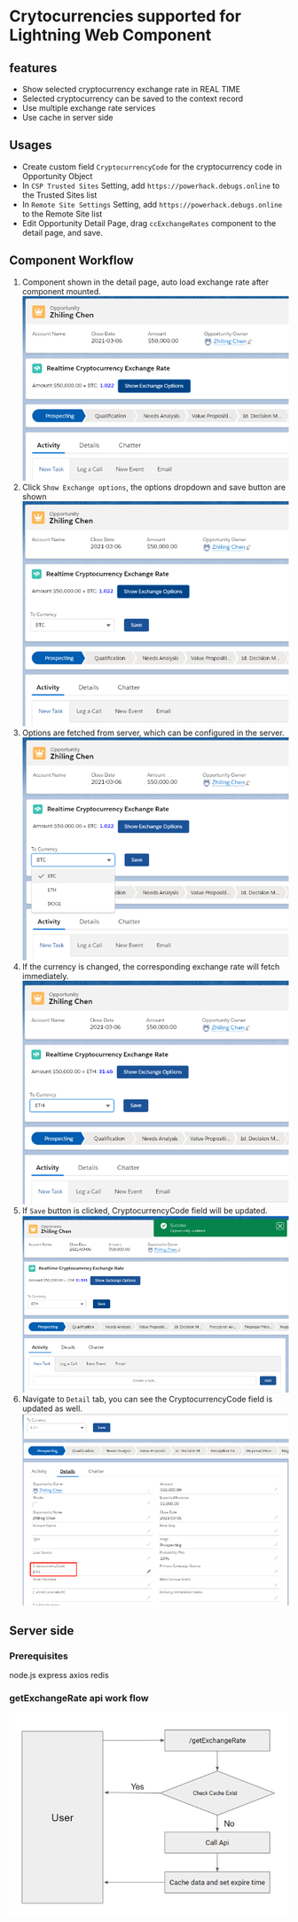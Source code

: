 # Crytocurrencies supported for Lightning Web Component

## features
* Show selected cryptocurrency exchange rate in REAL TIME
* Selected cryptocurrency can be saved to the context record
* Use multiple exchange rate services
* Use cache in server side

## Usages
* Create custom field `CryptocurrencyCode` for the cryptocurrency code in Opportunity Object
* In `CSP Trusted Sites` Setting, add `https://powerhack.debugs.online` to the Trusted Sites list
* In `Remote Site Settings` Setting, add `https://powerhack.debugs.online` to the Remote Site list
* Edit Opportunity Detail Page, drag `ccExchangeRates` component to the detail page, and save.

## Component Workflow
1. Component shown in the detail page, auto load exchange rate after component mounted.
![1](https://raw.githubusercontent.com/hcnode/cc-exchange-rate/master/screenshots/1.png "component")
1. Click `Show Exchange options`, the options dropdown and save button are shown
![2](https://raw.githubusercontent.com/hcnode/cc-exchange-rate/master/screenshots/2.png "component")
1. Options are fetched from server, which can be configured in the server.
![3](https://raw.githubusercontent.com/hcnode/cc-exchange-rate/master/screenshots/3.png "component")
1. If the currency is changed, the corresponding exchange rate will fetch immediately.
![4](https://raw.githubusercontent.com/hcnode/cc-exchange-rate/master/screenshots/4.png "component")
1. If `Save` button is clicked, CryptocurrencyCode field will be updated.
![5](https://raw.githubusercontent.com/hcnode/cc-exchange-rate/master/screenshots/5.png "component")
1. Navigate to `Detail` tab, you can see the CryptocurrencyCode field is updated as well.
![6](https://raw.githubusercontent.com/hcnode/cc-exchange-rate/master/screenshots/6.png "component")

## Server side
### Prerequisites
node.js
express
axios
redis

### getExchangeRate api work flow
![7](https://raw.githubusercontent.com/hcnode/cc-exchange-rate/master/screenshots/7.png "component")